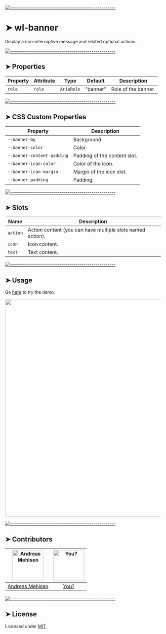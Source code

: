 
[![-----------------------------------------------------](https://raw.githubusercontent.com/andreasbm/readme/master/assets/lines/colored.png)](#wl-banner)

# ➤ wl-banner

Display a non-interruptive message and related optional actions.

[![-----------------------------------------------------](https://raw.githubusercontent.com/andreasbm/readme/master/assets/lines/colored.png)](#properties)

## ➤ Properties

| Property | Attribute | Type       | Default  | Description         |
|----------|-----------|------------|----------|---------------------|
| `role`   | `role`    | `AriaRole` | "banner" | Role of the banner. |


[![-----------------------------------------------------](https://raw.githubusercontent.com/andreasbm/readme/master/assets/lines/colored.png)](#css-custom-properties)

## ➤ CSS Custom Properties

| Property                   | Description                  |
|----------------------------|------------------------------|
| `--banner-bg`              | Background.                  |
| `--banner-color`           | Color.                       |
| `--banner-content-padding` | Padding of the content slot. |
| `--banner-icon-color`      | Color of the icon.           |
| `--banner-icon-margin`     | Margin of the icon slot.     |
| `--banner-padding`         | Padding.                     |


[![-----------------------------------------------------](https://raw.githubusercontent.com/andreasbm/readme/master/assets/lines/colored.png)](#slots)

## ➤ Slots

| Name     | Description                                      |
|----------|--------------------------------------------------|
| `action` | Action content (you can have multiple slots named action). |
| `icon`   | Icon content.                                    |
| `text`   | Text content.                                    |



[![-----------------------------------------------------](https://raw.githubusercontent.com/andreasbm/readme/master/assets/lines/colored.png)](#usage)

## ➤ Usage

Go [here](https://weightless.dev/elements/banner) to try the demo.

<a href="https://weightless.dev/elements/banner" align="center">
  <img src="https://raw.githubusercontent.com/andreasbm/elements/master/screenshots/wl-banner.png" width="700" />
</a>


[![-----------------------------------------------------](https://raw.githubusercontent.com/andreasbm/readme/master/assets/lines/colored.png)](#contributors)

## ➤ Contributors
	
|[<img alt="Andreas Mehlsen" src="https://avatars1.githubusercontent.com/u/6267397?s=460&v=4" width="100">](https://twitter.com/andreasmehlsen) | [<img alt="You?" src="https://joeschmoe.io/api/v1/random" width="100">](https://github.com/andreasbm/weightless/blob/master/CONTRIBUTING.md)|
|:---: | :---:|
|[Andreas Mehlsen](https://twitter.com/andreasmehlsen) | [You?](https://github.com/andreasbm/weightless/blob/master/CONTRIBUTING.md)|

[![-----------------------------------------------------](https://raw.githubusercontent.com/andreasbm/readme/master/assets/lines/colored.png)](#license)

## ➤ License
	
Licensed under [MIT](https://opensource.org/licenses/MIT).